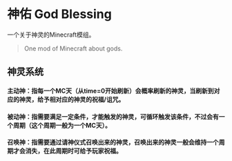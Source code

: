 # 神佑 God Blessing
一个关于神灵的Minecraft模组。
> One mod of Minecraft about gods.

## 神灵系统
#### 主动神：指每一个MC天（从time=0开始刷新）会概率刷新的神灵，当刷新到对应的神灵，给予相对应的神灵的祝福/诅咒。
#### 被动神：指需要满足一定条件，才能触发的神灵，可循环触发该条件，不过会有一个周期（这个周期一般为一个MC天）。
#### 召唤神：指需要通过请神仪式召唤出来的神灵，召唤出来的神灵一般会维持一个周期才会消失，在此周期时可给予玩家祝福。
